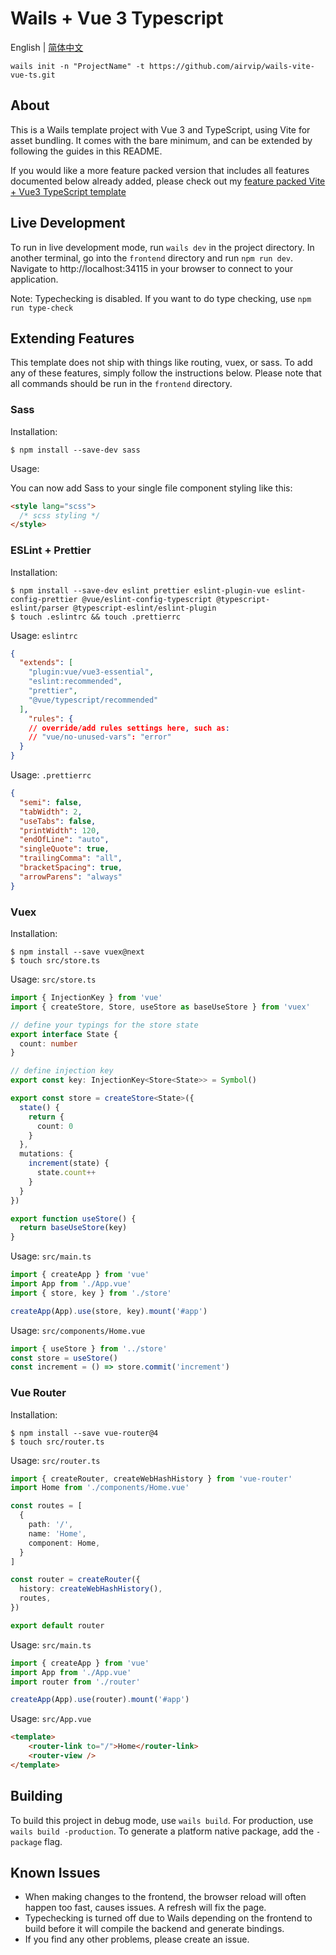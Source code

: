 # Wails + Vue 3 Typescript

English | [简体中文](README.zh-CN.md)

```shell
wails init -n "ProjectName" -t https://github.com/airvip/wails-vite-vue-ts.git
```

## About

This is a Wails template project with Vue 3 and TypeScript, using Vite for
asset bundling. It comes with the bare minimum, and can be extended by following
the guides in this README. 

If you would like a more feature packed version that includes all features
documented below already added, please check out my
[feature packed Vite + Vue3 TypeScript template](https://github.com/airvip/wails-vite-vue-the-works)

## Live Development

To run in live development mode, run `wails dev` in the project directory. In another terminal, go into the `frontend`
directory and run `npm run dev`. Navigate to http://localhost:34115
in your browser to connect to your application.

Note: Typechecking is disabled. If you want to do type checking, use `npm run type-check`

## Extending Features

This template does not ship with things like routing, vuex, or sass.
To add any of these features, simply follow the instructions below. Please
note that all commands should be run in the `frontend` directory.

### Sass

Installation:
```shell
$ npm install --save-dev sass
```

Usage:

You can now add Sass to your single file component
styling like this:
```html
<style lang="scss">
  /* scss styling */
</style>
```

### ESLint + Prettier

Installation:
```shell
$ npm install --save-dev eslint prettier eslint-plugin-vue eslint-config-prettier @vue/eslint-config-typescript @typescript-eslint/parser @typescript-eslint/eslint-plugin
$ touch .eslintrc && touch .prettierrc
```

Usage: `eslintrc`
```json
{
  "extends": [
    "plugin:vue/vue3-essential",
    "eslint:recommended",
    "prettier",
    "@vue/typescript/recommended"
  ],
    "rules": {
    // override/add rules settings here, such as:
    // "vue/no-unused-vars": "error"
  }
}
```

Usage: `.prettierrc`
```json
{
  "semi": false,
  "tabWidth": 2,
  "useTabs": false,
  "printWidth": 120,
  "endOfLine": "auto",
  "singleQuote": true,
  "trailingComma": "all",
  "bracketSpacing": true,
  "arrowParens": "always"
}
```

### Vuex

Installation:
```shell
$ npm install --save vuex@next
$ touch src/store.ts
```

Usage: `src/store.ts`
```ts
import { InjectionKey } from 'vue'
import { createStore, Store, useStore as baseUseStore } from 'vuex'

// define your typings for the store state
export interface State {
  count: number
}

// define injection key
export const key: InjectionKey<Store<State>> = Symbol()

export const store = createStore<State>({
  state() {
    return {
      count: 0
    }
  },
  mutations: {
    increment(state) {
      state.count++
    }
  }
})

export function useStore() {
  return baseUseStore(key)
}
```

Usage: `src/main.ts`
```ts
import { createApp } from 'vue'
import App from './App.vue'
import { store, key } from './store'

createApp(App).use(store, key).mount('#app')
```

Usage: `src/components/Home.vue`
```ts
import { useStore } from '../store'
const store = useStore()
const increment = () => store.commit('increment')
```

### Vue Router

Installation:
```shell
$ npm install --save vue-router@4
$ touch src/router.ts
```

Usage: `src/router.ts`
```ts
import { createRouter, createWebHashHistory } from 'vue-router'
import Home from './components/Home.vue'

const routes = [
  {
    path: '/',
    name: 'Home',
    component: Home,
  }
]

const router = createRouter({
  history: createWebHashHistory(),
  routes,
})

export default router
```

Usage: `src/main.ts`
```ts
import { createApp } from 'vue'
import App from './App.vue'
import router from './router'

createApp(App).use(router).mount('#app')
```

Usage: `src/App.vue`
```html
<template>
    <router-link to="/">Home</router-link>
    <router-view />
</template>
```

## Building 

To build this project in debug mode, use `wails build`. For production, use `wails build -production`.
To generate a platform native package, add the `-package` flag.

## Known Issues

- When making changes to the frontend, the browser reload will often happen too fast, causes issues. A refresh will fix the page.
- Typechecking is turned off due to Wails depending on the frontend to build before it will compile the backend and generate bindings.
- If you find any other problems, please create an issue.